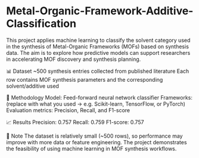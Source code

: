 # Metal-Organic-Framework-Additive-Classification
This project applies machine learning to classify the solvent category used in the synthesis of Metal-Organic Frameworks (MOFs) based on synthesis data.
The aim is to explore how predictive models can support researchers in accelerating MOF discovery and synthesis planning.

📊 Dataset
~500 synthesis entries collected from published literature
Each row contains MOF synthesis parameters and the corresponding solvent/additive used

🧠 Methodology
Model: Feed-forward neural network classifier
Frameworks: (replace with what you used → e.g. Scikit-learn, TensorFlow, or PyTorch)
Evaluation metrics: Precision, Recall, and F1-score

📈 Results
Precision: 0.757
Recall: 0.759
F1-score: 0.757


📌 Note
The dataset is relatively small (~500 rows), so performance may improve with more data or feature engineering.
The project demonstrates the feasibility of using machine learning in MOF synthesis workflows.
